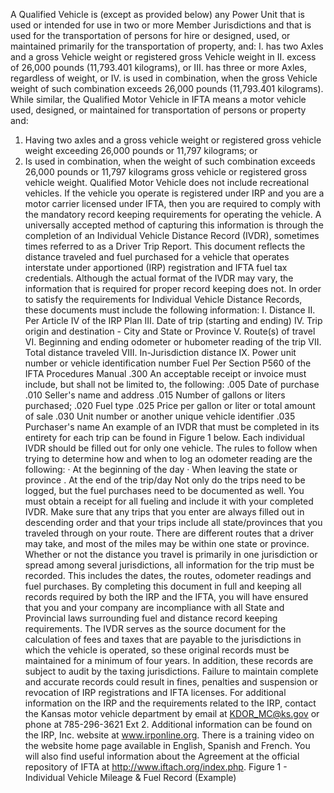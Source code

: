 A Qualified Vehicle is (except as provided below) any Power Unit that is used or intended for use in two or more Member Jurisdictions and that is used for the transportation of persons for hire or designed, used, or maintained primarily for the transportation of property, and:
I. has two Axles and a gross Vehicle weight or registered gross Vehicle weight in
II. excess of 26,000 pounds (11,793.401 kilograms), or
III. has three or more Axles, regardless of weight, or
IV. is used in combination, when the gross Vehicle weight of such combination exceeds 26,000 pounds (11,793.401 kilograms).
While similar, the Qualified Motor Vehicle in IFTA means a motor vehicle used, designed, or maintained for transportation of persons or property and:
1. Having two axles and a gross vehicle weight or registered gross vehicle weight exceeding 26,000 pounds or 11,797 kilograms; or
2. Is used in combination, when the weight of such combination exceeds 26,000 pounds or 11,797 kilograms gross vehicle or registered gross vehicle weight. Qualified Motor Vehicle does not include recreational vehicles.
If the vehicle you operate is registered under IRP and you are a motor carrier licensed under IFTA, then you are required to comply with the mandatory record keeping requirements for operating the vehicle. A universally accepted method of capturing this information is through the completion of an Individual Vehicle Distance Record (IVDR), sometimes times referred to as a Driver Trip Report. This document reflects the distance traveled and fuel purchased for a vehicle that operates interstate under apportioned (IRP) registration and IFTA fuel tax credentials. Although the actual format of the IVDR may vary, the information that is required for proper record keeping does not.
In order to satisfy the requirements for Individual Vehicle Distance Records, these documents must include the following information:
I. Distance
II. Per Article IV of the IRP Plan
III. Date of trip (starting and ending)
IV. Trip origin and destination - City and State or Province
V. Route(s) of travel
VI. Beginning and ending odometer or hubometer reading of the trip
VII. Total distance traveled
VIII. In-Jurisdiction distance
IX. Power unit number or vehicle identification number
Fuel
Per Section P560 of the IFTA Procedures Manual .300 An acceptable receipt or invoice must include, but shall not be limited to, the following:
.005 Date of purchase
.010 Seller's name and address .015 Number of gallons or liters purchased; .020 Fuel type .025 Price per gallon or liter or total amount of sale
.030 Unit number or another unique vehicle identifier .035 Purchaser's name
An example of an IVDR that must be completed in its entirety for each trip can be found in Figure 1 below. Each individual IVDR should be filled out for only one vehicle. The rules to follow when trying to determine how and when to log an odometer reading are the following:
· At the beginning of the day
· When leaving the state or province
. At the end of the trip/day
Not only do the trips need to be logged, but the fuel purchases need to be documented as well. You must obtain a receipt for all fueling and include it with your completed IVDR. Make sure that any trips that you enter are always filled out in descending order and that your trips include all state/provinces that you traveled through on your route. There are different routes that a driver may take, and most of the miles may be within one state or province. Whether or not the distance you travel is primarily in one jurisdiction or spread among several jurisdictions, all information for the trip must be recorded. This includes the dates, the routes, odometer readings and fuel purchases. By completing this document in full and keeping all records required by both the IRP and the IFTA, you will have ensured that you and your company are incompliance with all State and Provincial laws surrounding fuel and distance record keeping requirements.
The IVDR serves as the source document for the calculation of fees and taxes that are payable to the jurisdictions in which the vehicle is operated, so these original records must be maintained for a minimum
of four years. In addition, these records are subject to audit by the taxing jurisdictions. Failure to maintain complete and accurate records could result in fines, penalties and suspension or revocation of IRP registrations and IFTA licenses.
For additional information on the IRP and the requirements related to the IRP, contact the Kansas motor vehicle department by email at KDOR_MC@ks.gov or phone at 785-296-3621 Ext 2. Additional information can be found on the IRP, Inc. website at www.irponline.org. There is a training video on the website home page available in English, Spanish and French. You will also find useful information about the Agreement at the official repository of IFTA at http://www.iftach.org/index.php.
Figure 1 - Individual Vehicle Mileage & Fuel Record (Example)